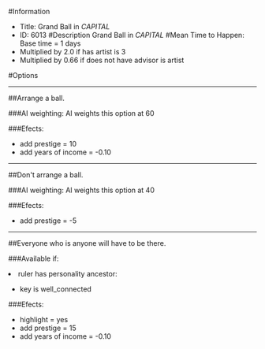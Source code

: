 #Information
 - Title: Grand Ball in $CAPITAL$
 - ID: 6013
#Description
Grand Ball in $CAPITAL$
#Mean Time to Happen:
Base time = 1 days
 - Multiplied by 2.0 if has artist is 3
 - Multiplied by 0.66 if does not have advisor is artist

#Options

___
##Arrange a ball.

###AI weighting:
AI weights this option at 60


###Efects:<ul><li>add prestige = 10</li><li>add years of income = -0.10</li></ul>

___
##Don't arrange a ball.

###AI weighting:
AI weights this option at 40


###Efects:<ul><li>add prestige = -5</li></ul>

___
##Everyone who is anyone will have to be there.

###Available if:
<li>ruler has personality ancestor:</li><ul><li>key is well_connected</li></ul>

###Efects:<ul><li>highlight = yes</li><li>add prestige = 15</li><li>add years of income = -0.10</li></ul>
